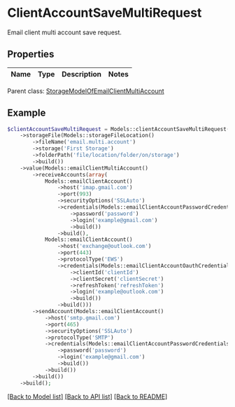# ClientAccountSaveMultiRequest

Email client multi account save request.

## Properties
Name | Type | Description | Notes
---- | ---- | ----------- | -----

 Parent class: [StorageModelOfEmailClientMultiAccount](StorageModelOfEmailClientMultiAccount.md)


## Example
```php
$clientAccountSaveMultiRequest = Models::clientAccountSaveMultiRequest()
    ->storageFile(Models::storageFileLocation()
        ->fileName('email.multi.account')
        ->storage('First Storage')
        ->folderPath('file/location/folder/on/storage')
        ->build())
    ->value(Models::emailClientMultiAccount()
        ->receiveAccounts(array(
            Models::emailClientAccount()
                ->host('imap.gmail.com')
                ->port(993)
                ->securityOptions('SSLAuto')
                ->credentials(Models::emailClientAccountPasswordCredentials()
                    ->password('password')
                    ->login('example@gmail.com')
                    ->build())
                ->build(),
            Models::emailClientAccount()
                ->host('exchange@outlook.com')
                ->port(443)
                ->protocolType('EWS')
                ->credentials(Models::emailClientAccountOauthCredentials()
                    ->clientId('clientId')
                    ->clientSecret('clientSecret')
                    ->refreshToken('refreshToken')
                    ->login('example@outlook.com')
                    ->build())
                ->build()))
        ->sendAccount(Models::emailClientAccount()
            ->host('smtp.gmail.com')
            ->port(465)
            ->securityOptions('SSLAuto')
            ->protocolType('SMTP')
            ->credentials(Models::emailClientAccountPasswordCredentials()
                ->password('password')
                ->login('example@gmail.com')
                ->build())
            ->build())
        ->build())
    ->build();
```


[[Back to Model list]](README.md#documentation-for-models) [[Back to API list]](README.md#documentation-for-api-endpoints) [[Back to README]](README.md)

